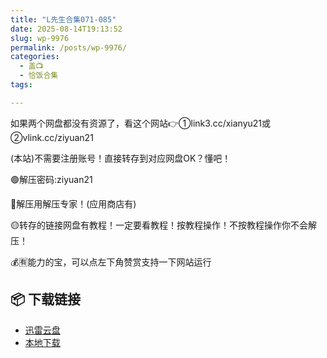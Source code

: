 ```yaml
---
title: "L先生合集071-085"
date: 2025-08-14T19:13:52
slug: wp-9976
permalink: /posts/wp-9976/
categories:
  - 盖📺
  - 恰饭合集
tags:

---
```


如果两个网盘都没有资源了，看这个网站👉①link3.cc/xianyu21或②vlink.cc/ziyuan21

(本站)不需要注册账号！直接转存到对应网盘OK？懂吧！

🟢解压密码:ziyuan21

🔵解压用解压专家！(应用商店有)

🟡转存的链接网盘有教程！一定要看教程！按教程操作！不按教程操作你不会解压！

💰🈶能力的宝，可以点左下角赞赏支持一下网站运行

## 📦 下载链接
- [迅雷云盘](https://blziyuan21.com/pay-download/9976?key=b1832e02e1&down_id=0)
- [本地下载](https://blziyuan21.com/pay-download/9976?key=b1832e02e1&down_id=1)

